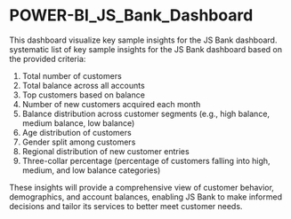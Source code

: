 # POWER-BI_JS_Bank_Dashboard
This dashboard visualize key sample insights for the JS Bank dashboard.
 systematic list of key sample insights for the JS Bank dashboard based on the provided criteria:

1. Total number of customers
2. Total balance across all accounts
3. Top customers based on balance
4. Number of new customers acquired each month
5. Balance distribution across customer segments (e.g., high balance, medium balance, low balance)
6. Age distribution of customers
7. Gender split among customers
8. Regional distribution of new customer entries
9. Three-collar percentage (percentage of customers falling into high, medium, and low balance categories)

These insights will provide a comprehensive view of customer behavior, demographics, and account balances, enabling JS Bank to make informed decisions and tailor its services to better meet customer needs.  
